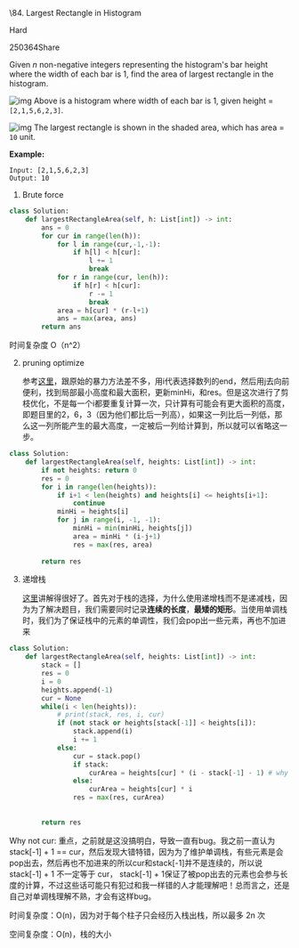 \84. Largest Rectangle in Histogram

Hard

250364Share

Given *n* non-negative integers representing the histogram's bar height where the width of each bar is 1, find the area of largest rectangle in the histogram.

 

![img](https://assets.leetcode.com/uploads/2018/10/12/histogram.png)
Above is a histogram where width of each bar is 1, given height = `[2,1,5,6,2,3]`.

 

![img](https://assets.leetcode.com/uploads/2018/10/12/histogram_area.png)
The largest rectangle is shown in the shaded area, which has area = `10` unit.

 

**Example:**

```
Input: [2,1,5,6,2,3]
Output: 10
```



1. Brute force

```python
class Solution:
    def largestRectangleArea(self, h: List[int]) -> int:
        ans = 0
        for cur in range(len(h)):
            for l in range(cur,-1,-1):
                if h[l] < h[cur]:
                    l += 1
                    break
            for r in range(cur, len(h)):
                if h[r] < h[cur]:
                    r -= 1
                    break
            area = h[cur] * (r-l+1)
            ans = max(area, ans)
        return ans
```

时间复杂度 O（n^2）



2. pruning optimize

   参考[这里](https://www.cnblogs.com/grandyang/p/4322653.html)，跟原始的暴力方法差不多，用i代表选择数列的end，然后用j去向前便利，找到局部最小高度和最大面积，更新minHi，和res。但是这次进行了剪枝优化，不是每一个i都要重复计算一次，只计算有可能会有更大面积的高度，即题目里的2，6，3（因为他们都比后一列高），如果这一列比后一列低，那么这一列所能产生的最大高度，一定被后一列给计算到，所以就可以省略这一步。

```python
class Solution:
    def largestRectangleArea(self, heights: List[int]) -> int:
        if not heights: return 0
        res = 0
        for i in range(len(heights)):
            if i+1 < len(heights) and heights[i] <= heights[i+1]:
                continue
            minHi = heights[i]
            for j in range(i, -1, -1):
                minHi = min(minHi, heights[j])
                area = minHi * (i-j+1)
                res = max(res, area)
                
        return res
```



3. 递增栈

   [这里](https://www.cnblogs.com/grandyang/p/4322653.html)讲解得很好了。首先对于栈的选择，为什么使用递增栈而不是递减栈，因为为了解决题目，我们需要同时记录**连续的长度**，**最矮的矩形**。当使用单调栈时，我们为了保证栈中的元素的单调性，我们会pop出一些元素，再也不加进来

```python
class Solution:
    def largestRectangleArea(self, heights: List[int]) -> int:
        stack = []
        res = 0
        i = 0
        heights.append(-1)
        cur = None
        while(i < len(heights)):
            # print(stack, res, i, cur)
            if (not stack or heights[stack[-1]] < heights[i]):
                stack.append(i)
                i += 1
            else:
                cur = stack.pop()
                if stack: 
                    curArea = heights[cur] * (i - stack[-1] - 1) # why not cur?
                else: 
                    curArea = heights[cur] * i
                res = max(res, curArea)
            
             
        return res
```

Why not cur: 重点，之前就是这没搞明白，导致一直有bug。我之前一直认为stack[-1] + 1 == cur，然后发现大错特错，因为为了维护单调栈，有些元素是会pop出去，然后再也不加进来的所以cur和stack[-1]并不是连续的，所以说 stack[-1] + 1 不一定等于 cur， stack[-1] + 1保证了被pop出去的元素也会参与长度的计算，不过这些话可能只有犯过和我一样错的人才能理解吧！总而言之，还是自己对单调栈理解不熟，才会有这样bug。

时间复杂度：O(n)，因为对于每个柱子只会经历入栈出栈，所以最多 2n 次

空间复杂度：O(n)，栈的大小